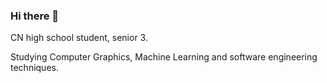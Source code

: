 ### Hi there 👋

CN high school student, senior 3.

Studying Computer Graphics, Machine Learning and software engineering techniques.
